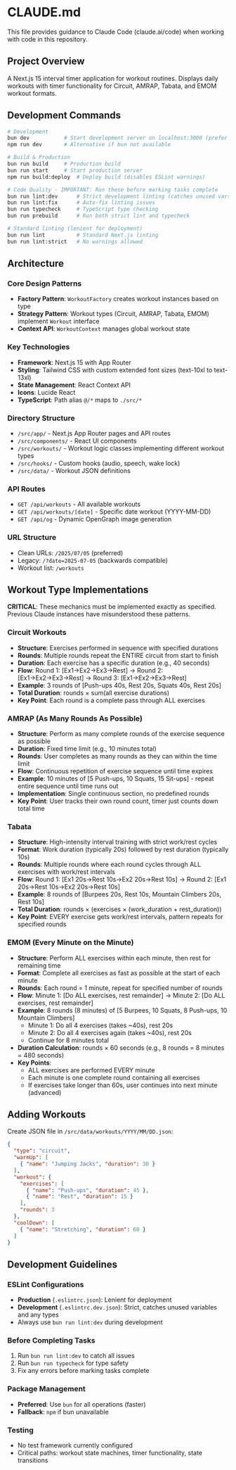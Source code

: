 # CLAUDE.md

This file provides guidance to Claude Code (claude.ai/code) when working with code in this repository.

## Project Overview

A Next.js 15 interval timer application for workout routines. Displays daily workouts with timer functionality for Circuit, AMRAP, Tabata, and EMOM workout formats.

## Development Commands

```bash
# Development
bun dev           # Start development server on localhost:3000 (prefer bun over npm)
npm run dev       # Alternative if bun not available

# Build & Production
bun run build     # Production build
bun run start     # Start production server
npm run build:deploy  # Deploy build (disables ESLint warnings)

# Code Quality - IMPORTANT: Run these before marking tasks complete
bun run lint:dev      # Strict development linting (catches unused vars)
bun run lint:fix      # Auto-fix linting issues
bun run typecheck     # TypeScript type checking
bun run prebuild      # Run both strict lint and typecheck

# Standard linting (lenient for deployment)
bun run lint          # Standard Next.js linting
bun run lint:strict   # No warnings allowed
```

## Architecture

### Core Design Patterns
- **Factory Pattern**: `WorkoutFactory` creates workout instances based on type
- **Strategy Pattern**: Workout types (Circuit, AMRAP, Tabata, EMOM) implement `Workout` interface
- **Context API**: `WorkoutContext` manages global workout state

### Key Technologies
- **Framework**: Next.js 15 with App Router
- **Styling**: Tailwind CSS with custom extended font sizes (text-10xl to text-13xl)
- **State Management**: React Context API
- **Icons**: Lucide React
- **TypeScript**: Path alias `@/*` maps to `./src/*`

### Directory Structure
- `/src/app/` - Next.js App Router pages and API routes
- `/src/components/` - React UI components
- `/src/workouts/` - Workout logic classes implementing different workout types
- `/src/hooks/` - Custom hooks (audio, speech, wake lock)
- `/src/data/` - Workout JSON definitions

### API Routes
- `GET /api/workouts` - All available workouts
- `GET /api/workouts/[date]` - Specific date workout (YYYY-MM-DD)
- `GET /api/og` - Dynamic OpenGraph image generation

### URL Structure
- Clean URLs: `/2025/07/05` (preferred)
- Legacy: `/?date=2025-07-05` (backwards compatible)
- Workout list: `/workouts`

## Workout Type Implementations

**CRITICAL**: These mechanics must be implemented exactly as specified. Previous Claude instances have misunderstood these patterns.

### Circuit Workouts
- **Structure**: Exercises performed in sequence with specified durations
- **Rounds**: Multiple rounds repeat the ENTIRE circuit from start to finish
- **Duration**: Each exercise has a specific duration (e.g., 40 seconds)
- **Flow**: Round 1: [Ex1→Ex2→Ex3→Rest] → Round 2: [Ex1→Ex2→Ex3→Rest] → Round 3: [Ex1→Ex2→Ex3→Rest]
- **Example**: 3 rounds of [Push-ups 40s, Rest 20s, Squats 40s, Rest 20s]
- **Total Duration**: rounds × sum(all exercise durations)
- **Key Point**: Each round is a complete pass through ALL exercises

### AMRAP (As Many Rounds As Possible)
- **Structure**: Perform as many complete rounds of the exercise sequence as possible
- **Duration**: Fixed time limit (e.g., 10 minutes total)
- **Rounds**: User completes as many rounds as they can within the time limit
- **Flow**: Continuous repetition of exercise sequence until time expires
- **Example**: 10 minutes of [5 Push-ups, 10 Squats, 15 Sit-ups] - repeat entire sequence until time runs out
- **Implementation**: Single continuous section, no predefined rounds
- **Key Point**: User tracks their own round count, timer just counts down total time

### Tabata
- **Structure**: High-intensity interval training with strict work/rest cycles
- **Format**: Work duration (typically 20s) followed by rest duration (typically 10s)
- **Rounds**: Multiple rounds where each round cycles through ALL exercises with work/rest intervals
- **Flow**: Round 1: [Ex1 20s→Rest 10s→Ex2 20s→Rest 10s] → Round 2: [Ex1 20s→Rest 10s→Ex2 20s→Rest 10s]
- **Example**: 8 rounds of [Burpees 20s, Rest 10s, Mountain Climbers 20s, Rest 10s]
- **Total Duration**: rounds × (exercises × (work_duration + rest_duration))
- **Key Point**: EVERY exercise gets work/rest intervals, pattern repeats for specified rounds

### EMOM (Every Minute on the Minute)
- **Structure**: Perform ALL exercises within each minute, then rest for remaining time
- **Format**: Complete all exercises as fast as possible at the start of each minute
- **Rounds**: Each round = 1 minute, repeat for specified number of rounds
- **Flow**: Minute 1: [Do ALL exercises, rest remainder] → Minute 2: [Do ALL exercises, rest remainder]
- **Example**: 8 rounds (8 minutes) of [5 Burpees, 10 Squats, 8 Push-ups, 10 Mountain Climbers]
  - Minute 1: Do all 4 exercises (takes ~40s), rest 20s
  - Minute 2: Do all 4 exercises again (takes ~40s), rest 20s
  - Continue for 8 minutes total
- **Duration Calculation**: rounds × 60 seconds (e.g., 8 rounds = 8 minutes = 480 seconds)
- **Key Points**: 
  - ALL exercises are performed EVERY minute
  - Each minute is one complete round containing all exercises
  - If exercises take longer than 60s, user continues into next minute (advanced)

## Adding Workouts

Create JSON file in `/src/data/workouts/YYYY/MM/DD.json`:

```json
{
  "type": "circuit",
  "warmUp": [
    { "name": "Jumping Jacks", "duration": 30 }
  ],
  "workout": {
    "exercises": [
      { "name": "Push-ups", "duration": 45 },
      { "name": "Rest", "duration": 15 }
    ],
    "rounds": 3
  },
  "coolDown": [
    { "name": "Stretching", "duration": 60 }
  ]
}
```

## Development Guidelines

### ESLint Configurations
- **Production** (`.eslintrc.json`): Lenient for deployment
- **Development** (`.eslintrc.dev.json`): Strict, catches unused variables and any types
- Always use `bun run lint:dev` during development

### Before Completing Tasks
1. Run `bun run lint:dev` to catch all issues
2. Run `bun run typecheck` for type safety
3. Fix any errors before marking tasks complete

### Package Management
- **Preferred**: Use `bun` for all operations (faster)
- **Fallback**: `npm` if bun unavailable

### Testing
- No test framework currently configured
- Critical paths: workout state machines, timer functionality, state transitions